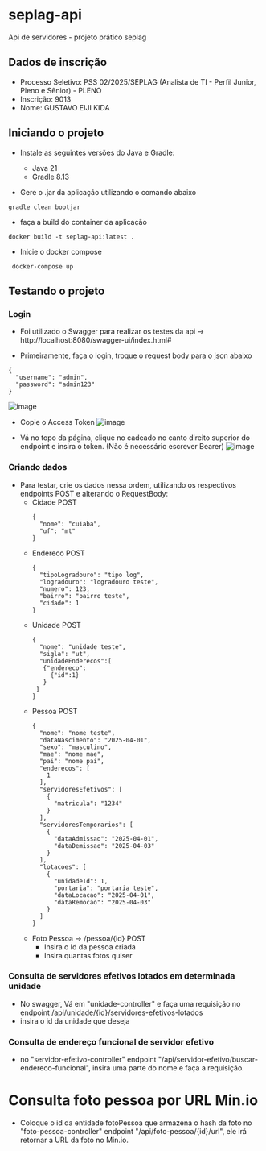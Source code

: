 # seplag-api
Api de servidores - projeto prático seplag

## Dados de inscrição
- Processo Seletivo: PSS 02/2025/SEPLAG (Analista de TI - Perfil Junior, Pleno e Sênior) - PLENO
- Inscrição: 9013
- Nome: GUSTAVO EIJI KIDA

## Iniciando o projeto

- Instale as seguintes versões do Java e Gradle:
  - Java 21
  - Gradle 8.13

- Gere o .jar da aplicação utilizando o comando abaixo
```
gradle clean bootjar  
```

- faça a build do container da aplicação
```
docker build -t seplag-api:latest .
```

- Inicie o docker compose
```
 docker-compose up
```

## Testando o projeto

### Login
- Foi utilizado o Swagger para realizar os testes da api -> http://localhost:8080/swagger-ui/index.html#

- Primeiramente, faça o login, troque o request body para o json abaixo
```
{
  "username": "admin",
  "password": "admin123"
}
```
![image](https://github.com/user-attachments/assets/cb8e42ad-e84c-439a-a1f8-df48d0d1a11a)

- Copie o Access Token
![image](https://github.com/user-attachments/assets/02d02936-4c1a-47f5-bda4-f81afe705e74)

- Vá no topo da página, clique no cadeado no canto direito superior do endpoint e insira o token. (Não é necessário escrever Bearer)
![image](https://github.com/user-attachments/assets/42ddbab9-5813-46e2-aa8a-8f20d8027eb0)


### Criando dados

- Para testar, crie os dados nessa ordem, utilizando os respectivos endpoints POST e alterando o RequestBody:
  - Cidade POST
    ```
    {
      "nome": "cuiaba",
      "uf": "mt"
    }
    ```
  - Endereco POST
    ```
    {
      "tipoLogradouro": "tipo log",
      "logradouro": "logradouro teste",
      "numero": 123,
      "bairro": "bairro teste",
      "cidade": 1
    }
    ```
  - Unidade POST
    ```
    {
      "nome": "unidade teste",
      "sigla": "ut",
      "unidadeEnderecos":[
       {"endereco":
         {"id":1}
       }
     ]
    }
    ```
  - Pessoa POST
    ```
    {
      "nome": "nome teste",
      "dataNascimento": "2025-04-01",
      "sexo": "masculino",
      "mae": "nome mae",
      "pai": "nome pai",
      "enderecos": [
        1
      ],
      "servidoresEfetivos": [
        {
          "matricula": "1234"
        }
      ],
      "servidoresTemporarios": [
        {
          "dataAdmissao": "2025-04-01",
          "dataDemissao": "2025-04-03"
        }
      ],
      "lotacoes": [
        {
          "unidadeId": 1,
          "portaria": "portaria teste",
          "dataLocacao": "2025-04-01",
          "dataRemocao": "2025-04-03"
        }
      ]
    }  
    ```
  - Foto Pessoa ->  /pessoa/{id} POST
    - Insira o Id da pessoa criada
    - Insira quantas fotos quiser 

### Consulta de servidores efetivos lotados em determinada unidade
  
  - No swagger, Vá em "unidade-controller" e faça uma requisição no endpoint /api/unidade/{id}/servidores-efetivos-lotados
  - insira o id da unidade que deseja


### Consulta de endereço funcional de servidor efetivo
  - no "servidor-efetivo-controller" endpoint "/api/servidor-efetivo/buscar-endereco-funcional", insira uma parte do nome e faça a requisição.
  


# Consulta foto pessoa por URL Min.io
  - Coloque o id da entidade fotoPessoa que armazena o hash da foto no "foto-pessoa-controller" endpoint "/api/foto-pessoa/{id}/url", ele irá retornar a URL da foto no Min.io.
